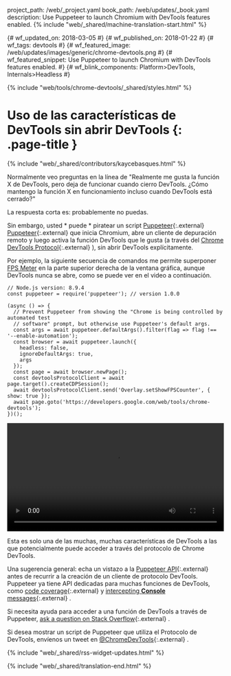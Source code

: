 project_path: /web/_project.yaml
book_path: /web/updates/_book.yaml
description: Use Puppeteer to launch Chromium with DevTools features enabled.
{% include "web/_shared/machine-translation-start.html" %}

{# wf_updated_on: 2018-03-05 #}
{# wf_published_on: 2018-01-22 #}
{# wf_tags: devtools #}
{# wf_featured_image: /web/updates/images/generic/chrome-devtools.png #}
{# wf_featured_snippet: Use Puppeteer to launch Chromium with DevTools features enabled. #}
{# wf_blink_components: Platform>DevTools, Internals>Headless #}

{% include "web/tools/chrome-devtools/_shared/styles.html" %}

# Uso de las características de DevTools sin abrir DevTools {: .page-title }

{% include "web/_shared/contributors/kaycebasques.html" %}

Normalmente veo preguntas en la línea de "Realmente me gusta la función X de DevTools, pero deja de funcionar cuando cierro DevTools. ¿Cómo mantengo la función X en funcionamiento incluso cuando DevTools está cerrado?"

La respuesta corta es: probablemente no puedas.

Sin embargo, usted * puede * piratear un script [Puppeteer][puppeteer]{:.external} [Puppeteer][puppeteer]{:.external} que inicia Chromium, abre un cliente de depuración remoto y luego activa la función DevTools que le gusta (a través del [Chrome DevTools Protocol][CDP]{:.external} ), sin abrir DevTools explícitamente.

[puppeteer]: https://github.com/GoogleChrome/puppeteer
[CDP]: https://chromedevtools.github.io/devtools-protocol/

Por ejemplo, la siguiente secuencia de comandos me permite superponer [FPS Meter][FPS] en la parte superior derecha de la ventana gráfica, aunque DevTools nunca se abre, como se puede ver en el video a continuación.

[FPS]: /web/tools/chrome-devtools/evaluate-performance/reference#fps-meter

    // Node.js version: 8.9.4
    const puppeteer = require('puppeteer'); // version 1.0.0

    (async () => {
      // Prevent Puppeteer from showing the "Chrome is being controlled by automated test
      // software" prompt, but otherwise use Puppeteer's default args.
      const args = await puppeteer.defaultArgs().filter(flag => flag !== '--enable-automation');
      const browser = await puppeteer.launch({
        headless: false,
        ignoreDefaultArgs: true,
        args
      });
      const page = await browser.newPage();
      const devtoolsProtocolClient = await page.target().createCDPSession();
      await devtoolsProtocolClient.send('Overlay.setShowFPSCounter', { show: true });
      await page.goto('https://developers.google.com/web/tools/chrome-devtools');
    })();

<style>
  video { width: 100%; }
</style>

<video controls>
  <source src="https://storage.googleapis.com/webfundamentals-assets/updates/2018/01/devtools.mp4">
</video>

Esta es solo una de las muchas, muchas características de DevTools a las que potencialmente puede acceder a través del protocolo de Chrome DevTools.

Una sugerencia general: echa un vistazo a la [Puppeteer API][API]{:.external} antes de recurrir a la creación de un cliente de protocolo DevTools. Puppeteer ya tiene API dedicadas para muchas funciones de DevTools, como [code coverage][coverage]{:.external} y [intercepting **Console** messages][console]{:.external} .

[API]: https://github.com/GoogleChrome/puppeteer/blob/master/docs/api.md
[coverage]: https://github.com/GoogleChrome/puppeteer/blob/master/docs/api.md#class-coverage
[console]: https://github.com/GoogleChrome/puppeteer/blob/master/docs/api.md#event-console

Si necesita ayuda para acceder a una función de DevTools a través de Puppeteer, [ask a question on Stack Overflow][SO]{:.external} .

Si desea mostrar un script de Puppeteer que utiliza el Protocolo de DevTools, envíenos un tweet en [@ChromeDevTools][twitter]{:.external} .

[SO]: https://stackoverflow.com/questions/ask?tags=google-chrome-devtools,puppeteer
[twitter]: https://twitter.com/chromedevtools

{% include "web/_shared/rss-widget-updates.html" %}

{% include "web/_shared/translation-end.html" %}